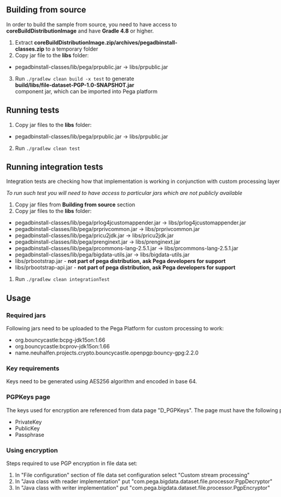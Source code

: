 ## Building from source
In order to build the sample from source, you need to have access to **coreBuildDistributionImage** and have **Gradle 4.8** or higher.
1. Extract **coreBuildDistributionImage.zip/archives/pegadbinstall-classes.zip** to a temporary folder
2. Copy jar file to the **libs** folder:
 - pegadbinstall-classes/lib/pega/prpublic.jar → libs/prpublic.jar
3. Run `./gradlew clean build -x test` to generate **<nobr>build/libs/file-dataset-PGP-1.0-SNAPSHOT.jar<nobr>** component jar, 
   which can be imported into Pega platform

## Running tests
1. Copy jar files to the **libs** folder:
 - pegadbinstall-classes/lib/pega/prpublic.jar → libs/prpublic.jar
2. Run `./gradlew clean test`

## Running integration tests

Integration tests are checking how that implementation is working in conjunction with custom processing layer without 
installing the jar into Pega platform.

_To run such test you will need to have access to particular jars which are not publicly available_

1. Copy jar files from **Building from source** section
2. Copy jar files to the **libs** folder:
- pegadbinstall-classes/lib/pega/prlog4jcustomappender.jar → libs/prlog4jcustomappender.jar
- pegadbinstall-classes/lib/pega/prprivcommon.jar → libs/prprivcommon.jar
- pegadbinstall-classes/lib/pega/pricu2jdk.jar → libs/pricu2jdk.jar
- pegadbinstall-classes/lib/pega/prenginext.jar → libs/prenginext.jar
- pegadbinstall-classes/lib/pega/prcommons-lang-2.5.1.jar → libs/prcommons-lang-2.5.1.jar
- pegadbinstall-classes/lib/pega/bigdata-utils.jar → libs/bigdata-utils.jar
- libs/prbootstrap.jar - **not part of pega distribution, ask Pega developers for support**
- libs/prbootstrap-api.jar - **not part of pega distribution, ask Pega developers for support**
1. Run `./gradlew clean integrationTest`

## Usage

### Required jars

Following jars need to be uploaded to the Pega Platform for custom processing to work:
 - org.bouncycastle:bcpg-jdk15on:1.66 
 - org.bouncycastle:bcprov-jdk15on:1.66
 - name.neuhalfen.projects.crypto.bouncycastle.openpgp:bouncy-gpg:2.2.0
 
### Key requirements

Keys need to be generated using AES256 algorithm and encoded in base 64.

### PGPKeys page

The keys used for encryption are referenced from data page "D_PGPKeys". The page must have the following properties:
- PrivateKey
- PublicKey
- Passphrase

### Using encryption

Steps required to use PGP encryption in file data set:

1. In "File configuration" section of file data set configuration select "Custom stream processing"
2. In "Java class with reader implementation" put "com.pega.bigdata.dataset.file.processor.PgpDecryptor"
3. In "Java class with writer implementation" put "com.pega.bigdata.dataset.file.processor.PgpEncryptor"


